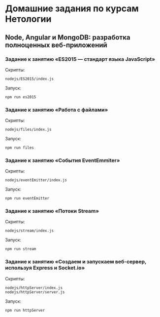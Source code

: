 # Домашние задания по курсам Нетологии

## Node, Angular и MongoDB: разработка полноценных веб-приложений

### Задание к занятию «ES2015 — стандарт языка JavaScript»
Скрипты:

    nodejs/ES2015/index.js

Запуск: 

```js
npm run es2015
```

### Задание к занятию «Работа с файлами»
Скрипты:

    nodejs/files/index.js

Запуск: 

```js
npm run files
```

### Задание к занятию «События EventEmmiter»
Скрипты:

    nodejs/eventEmitter/index.js

Запуск: 

```js
npm run eventEmitter
```

### Задание к занятию «Потоки Stream»
Скрипты:

    nodejs/stream/index.js

Запуск: 

```js
npm run stream
```

### Задание к занятию «Создаем и запускаем веб-сервер, используя Express и Socket.io»
Скрипты:

    nodejs/httpServer/index.js
    nodejs/httpServer/server.js

Запуск: 

```js
npm run httpServer
```